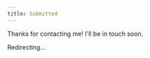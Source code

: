 ```yaml
---
title: Submitted
---
```


Thanks for contacting me! I'll be in touch soon.

Redirecting...

<script>
	setTimeout(function () {
		window.location.href = 'https://transportcopy.com';
	}, 3500);
</script>
